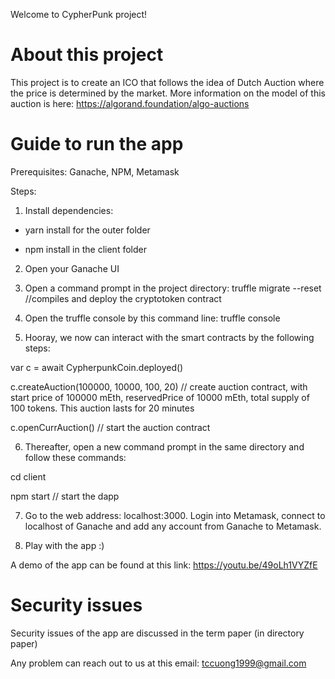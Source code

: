 Welcome to CypherPunk project! 

# About this project
This project is to create an ICO that follows the idea of Dutch Auction where the price is determined by the market. More information on the model of this auction is here: https://algorand.foundation/algo-auctions 

# Guide to run the app
Prerequisites: Ganache, NPM, Metamask

Steps: 

1. Install dependencies:

- yarn install for the outer folder 

- npm install in the client folder

2. Open your Ganache UI

3. Open a command prompt in the project directory: truffle migrate --reset //compiles and deploy the cryptotoken contract

4. Open the truffle console by this command line: truffle console

5. Hooray, we now can interact with the smart contracts by the following steps:

var c = await CypherpunkCoin.deployed()

c.createAuction(100000, 10000, 100, 20) // create auction contract, with start price of 100000 mEth, reservedPrice of 10000 mEth, total supply of 100 tokens. This auction lasts for 20 minutes

c.openCurrAuction() // start the auction contract

6. Thereafter, open a new command prompt in the same directory and follow these commands:

cd client

npm start // start the dapp

7. Go to the web address: localhost:3000. Login into Metamask, connect to localhost of Ganache and add any account from Ganache to Metamask.

8. Play with the app :)

A demo of the app can be found at this link: https://youtu.be/49oLh1VYZfE
# Security issues

Security issues of the app are discussed in the term paper (in directory paper)

Any problem can reach out to us at this email: tccuong1999@gmail.com
